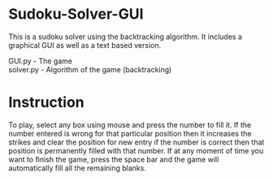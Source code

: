 <h1>Sudoku-Solver-GUI</h1>
<p>This is a sudoku solver using the backtracking algorithm. It includes a graphical GUI as well as a text based version.</p>
<p>GUI.py - The game<br>
solver.py - Algorithm of the game (backtracking)</p>

<h1>Instruction</h1>
<p>To play, select any box using mouse and press the number to fill it. If the number entered is wrong for that particular position then it increases the strikes and clear the position for new entry if the number is correct then that position is permanently filled with that number. If at any moment of time you want to finish the game, press the space bar and the game will automatically fill all the remaining blanks.</p>
